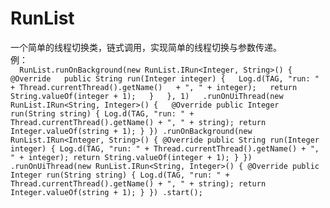 # RunList  
一个简单的线程切换类，链式调用，实现简单的线程切换与参数传递。  
例：  
`  
        RunList.runOnBackground(new RunList.IRun<Integer, String>() {  
                    @Override  
                    public String run(Integer integer) {  
                        Log.d(TAG, "run: " + Thread.currentThread().getName()  
                                + ", " + integer);  
                        return String.valueOf(integer + 1);  
                    }  
                }, 1)  
                .runOnUiThread(new RunList.IRun<String, Integer>() {  
                    @Override
                    public Integer run(String string) {
                        Log.d(TAG, "run: " + Thread.currentThread().getName()
                                + ", " + string);
                        return Integer.valueOf(string + 1);
                    }
                })
                .runOnBackground(new RunList.IRun<Integer, String>() {
                    @Override
                    public String run(Integer integer) {
                        Log.d(TAG, "run: " + Thread.currentThread().getName()
                                + ", " + integer);
                        return String.valueOf(integer + 1);
                    }
                })
                .runOnUiThread(new RunList.IRun<String, Integer>() {
                    @Override
                    public Integer run(String string) {
                        Log.d(TAG, "run: " + Thread.currentThread().getName()
                                + ", " + string);
                        return Integer.valueOf(string + 1);
                    }
                })
                .start();
`
